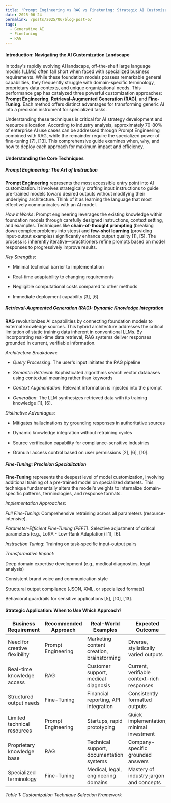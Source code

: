 ```yaml
---
title: 'Prompt Engineering vs RAG vs Finetuning: Strategic AI Customization guide'
date: 2025-06-24
permalink: /posts/2025/06/blog-post-6/
tags:
  - Generative AI
  - Finetuning
  - RAG
---
```


#### Introduction: Navigating the AI Customization Landscape

In today's rapidly evolving AI landscape, off-the-shelf large language models (LLMs) often fall short when faced with specialized business requirements. While these foundation models possess remarkable general capabilities, they frequently struggle with domain-specific terminology, proprietary data contexts, and unique organizational needs. This performance gap has catalyzed three powerful customization approaches: **Prompt Engineering**, **Retrieval-Augmented Generation (RAG)**, and **Fine-Tuning**. Each method offers distinct advantages for transforming generic AI into a precision instrument for specialized tasks.

Understanding these techniques is critical for AI strategy development and resource allocation. According to industry analysis, approximately 70-80% of enterprise AI use cases can be addressed through Prompt Engineering combined with RAG, while the remainder require the specialized power of fine-tuning [7], [13]. This comprehensive guide examines when, why, and how to deploy each approach for maximum impact and efficiency.

#### Understanding the Core Techniques

##### Prompt Engineering: The Art of Instruction

**Prompt Engineering** represents the most accessible entry point into AI customization. It involves strategically crafting input instructions to guide pre-trained models toward desired outputs without modifying their underlying architecture. Think of it as learning the language that most effectively communicates with an AI model.

*How it Works*:
Prompt engineering leverages the existing knowledge within foundation models through carefully designed instructions, context setting, and examples. Techniques like **chain-of-thought prompting** (breaking down complex problems into steps) and **few-shot learning** (providing input-output examples) significantly enhance output quality [1], [5]. The process is inherently iterative—practitioners refine prompts based on model responses to progressively improve results.

*Key Strengths*:

- Minimal technical barrier to implementation

- Real-time adaptability to changing requirements

- Negligible computational costs compared to other methods

- Immediate deployment capability [3], [6]. 

##### Retrieval-Augmented Generation (RAG): Dynamic Knowledge Integration

**RAG** revolutionizes AI capabilities by connecting foundation models to external knowledge sources. This hybrid architecture addresses the critical limitation of static training data inherent in conventional LLMs. By incorporating real-time data retrieval, RAG systems deliver responses grounded in current, verifiable information.

*Architecture Breakdown*:

- *Query Processing*: The user's input initiates the RAG pipeline

- *Semantic Retrieval*: Sophisticated algorithms search vector databases using contextual meaning rather than keywords

- *Context Augmentation*: Relevant information is injected into the prompt

- *Generation*: The LLM synthesizes retrieved data with its training knowledge [1], [6].

*Distinctive Advantages*:

- Mitigates hallucinations by grounding responses in authoritative sources

- Dynamic knowledge integration without retraining cycles

- Source verification capability for compliance-sensitive industries

- Granular access control based on user permissions [2], [6], [10].

##### Fine-Tuning: Precision Specialization

**Fine-Tuning** represents the deepest level of model customization, involving additional training of a pre-trained model on specialized datasets. This technique fundamentally alters the model's weights to internalize domain-specific patterns, terminologies, and response formats.

*Implementation Approaches*:

*Full Fine-Tuning*: Comprehensive retraining across all parameters (resource-intensive).

*Parameter-Efficient Fine-Tuning (PEFT)*: Selective adjustment of critical parameters (e.g., LoRA - Low-Rank Adaptation) [1], [6]. 

*Instruction Tuning*: Training on task-specific input-output pairs

*Transformative Impact*:

Deep domain expertise development (e.g., medical diagnostics, legal analysis)

Consistent brand voice and communication style

Structural output compliance (JSON, XML, or specialized formats)

Behavioral guardrails for sensitive applications [5], [10], [13]. 


#### Strategic Application: When to Use Which Approach?

| Business Requirement          | Recommended Approach    | Real-World Examples                          | Expected Outcome                          |
|-------------------------------|-------------------------|----------------------------------------------|-------------------------------------------|
| Need for creative flexibility | Prompt Engineering      | Marketing content creation, brainstorming    | Diverse, stylistically varied outputs     |
| Real-time knowledge access    | RAG                     | Customer support, medical diagnosis         | Current, verifiable context-rich responses|
| Structured output needs       | Fine-Tuning             | Financial reporting, API integration         | Consistently formatted outputs            |
| Limited technical resources   | Prompt Engineering      | Startups, rapid prototyping                  | Quick implementation, minimal investment  |
| Proprietary knowledge base    | RAG                     | Technical support, documentation systems     | Company-specific grounded answers         |
| Specialized terminology       | Fine-Tuning             | Medical, legal, engineering domains         | Mastery of industry jargon and concepts   |


*Table 1: Customization Technique Selection Framework*
